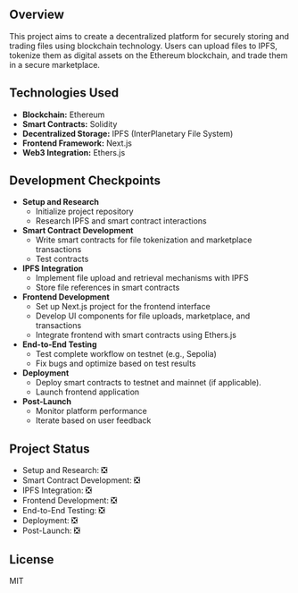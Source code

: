 ## Overview

This project aims to create a decentralized platform for securely storing and trading files using blockchain technology. Users can upload files to IPFS, tokenize them as digital assets on the Ethereum blockchain, and trade them in a secure marketplace.

## Technologies Used

- **Blockchain:** Ethereum
- **Smart Contracts:** Solidity
- **Decentralized Storage:** IPFS (InterPlanetary File System)
- **Frontend Framework:** Next.js
- **Web3 Integration:** Ethers.js

## Development Checkpoints

- **Setup and Research**
  - Initialize project repository
  - Research IPFS and smart contract interactions
- **Smart Contract Development**
  - Write smart contracts for file tokenization and marketplace transactions
  - Test contracts
- **IPFS Integration**
  - Implement file upload and retrieval mechanisms with IPFS
  - Store file references in smart contracts
- **Frontend Development**
  - Set up Next.js project for the frontend interface
  - Develop UI components for file uploads, marketplace, and transactions
  - Integrate frontend with smart contracts using Ethers.js
- **End-to-End Testing**
  - Test complete workflow on testnet (e.g., Sepolia)
  - Fix bugs and optimize based on test results
- **Deployment**
  - Deploy smart contracts to testnet and mainnet (if applicable).
  - Launch frontend application
- **Post-Launch**
  - Monitor platform performance
  - Iterate based on user feedback

## Project Status

- Setup and Research: ❎
- Smart Contract Development: ❎
- IPFS Integration: ❎
- Frontend Development: ❎
- End-to-End Testing: ❎
- Deployment: ❎
- Post-Launch: ❎

## License

MIT
